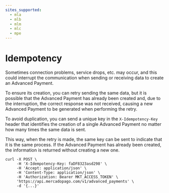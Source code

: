 ```yaml
---
sites_supported:
  - mla
  - mlb
  - mlm
  - mlc
  - mpe
---
```


# Idempotency

Sometimes connection problems, service drops, etc. may occur, and this could interrupt the communication when sending or receiving data to create an Advanced Payment.

To ensure its creation, you can retry sending the same data, but it is possible that the Advanced Payment has already been created and, due to the interruption, the correct response was not received, causing a new Advanced Payment to be generated when performing the retry.

To avoid duplication, you can send a unique key in the `X-Idempotency-Key` header that identifies the creation of a single Advanced Payment no matter how many times the same data is sent.

This way, when the retry is made, the same key can be sent to indicate that it is the same process. If the Advanced Payment has already been created, the information is returned without creating a new one.

```curl
curl -X POST \
     -H 'X-Idempotency-Key: faDF8323asd298' \
     -H 'Accept: application/json' \
     -H 'Content-Type: application/json' \
     -H 'Authorization: Bearer MKT_ACCESS_TOKEN' \
     'https://api.mercadopago.com/v1/advanced_payments' \
     -d '{...}'
```
